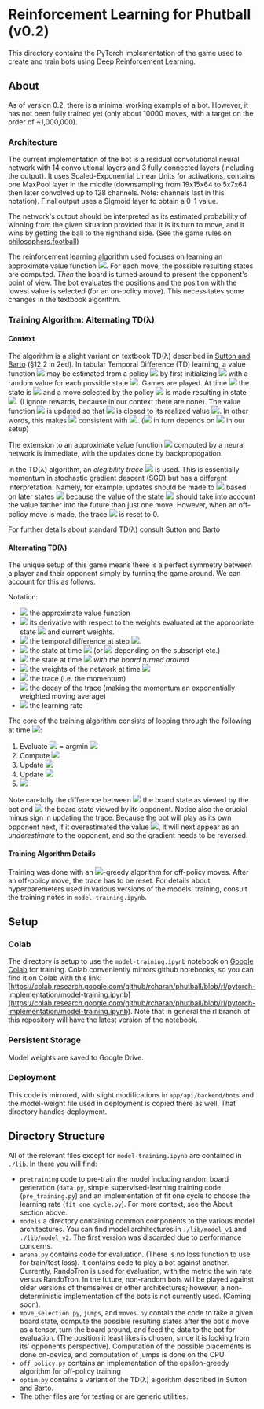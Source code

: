 # Reinforcement Learning for Phutball (v0.2)

This directory contains the PyTorch implementation of the game used to create and train bots using Deep Reinforcement Learning.

## About
As of version 0.2, there is a minimal working example of a bot. However, it has not been fully trained yet (only about 10000 moves, with a target on the order of \~1,000,000).

### Architecture
The current implementation of the bot is a residual convolutional neural network with 14 convolutional layers and 3 fully connected layers (including the output). It uses Scaled-Exponential Linear Units for activations, contains one MaxPool layer in the middle (downsampling from 19x15x64 to 5x7x64 then later convolved up to 128 channels. Note: channels last in this notation). Final output uses a Sigmoid layer to obtain a 0-1 value.

The network's output should be interpreted as its estimated probability of winning from the given situation provided that it is its turn to move, and it wins by getting the ball to the righthand side. (See the game rules on [philosophers.football](http://philosophers.football))

The reinforcement learning algorithm used focuses on learning an approximate value function <img src="https://render.githubusercontent.com/render/math?math=\hat{v}(S)">. For each move, the possible resulting states are computed. *Then* the board is turned around to present the opponent's point of view. The bot evaluates the positions and the position with the lowest value is selected (for an on-policy move). This necessitates some changes in the textbook algorithm.

### Training Algorithm: Alternating TD(λ)

#### Context
The algorithm is a slight variant on textbook TD(λ) described in [Sutton and Barto](http://incompleteideas.net/book/the-book-2nd.html) (§12.2 in 2ed). In tabular Temporal Difference (TD) learning, a value function <img src="https://render.githubusercontent.com/render/math?math=v"> may be estimated from a policy <img src="https://render.githubusercontent.com/render/math?math=\pi"> by first initializing <img src="https://render.githubusercontent.com/render/math?math=v"> with a random value for each possible state <img src="https://render.githubusercontent.com/render/math?math=S">. Games are played. At time <img src="https://render.githubusercontent.com/render/math?math=t"> the state is <img src="https://render.githubusercontent.com/render/math?math=S_t"> and a move selected by the policy <img src="https://render.githubusercontent.com/render/math?math=\pi"> is made resulting in state <img src="https://render.githubusercontent.com/render/math?math=S_{t+1}">. (I ignore rewards, because in our context there are none). The value function <img src="https://render.githubusercontent.com/render/math?math=v"> is updated so that <img src="https://render.githubusercontent.com/render/math?math=v(S_t)"> is closed to its realized value <img src="https://render.githubusercontent.com/render/math?math=v(S_{t+1})">. In other words, this makes <img src="https://render.githubusercontent.com/render/math?math=v"> consistent with <img src="https://render.githubusercontent.com/render/math?math=\pi">. (<img src="https://render.githubusercontent.com/render/math?math=\pi"> in turn depends on <img src="https://render.githubusercontent.com/render/math?math=v"> in our setup)

The extension to an approximate value function <img src="https://render.githubusercontent.com/render/math?math=\hat{v}"> computed by a neural network is immediate, with the updates done by backpropogation.

In the TD(λ) algorithm, an *elegibility trace* <img src="https://render.githubusercontent.com/render/math?math=z_t"> is used. This is essentially momentum in stochastic gradient descent (SGD) but has a different interpretation. Namely, for example, updates should be made to <img src="https://render.githubusercontent.com/render/math?math=\hat{v}(S_t)"> based on later states <img src="https://render.githubusercontent.com/render/math?math=\hat{v}(S_{t_2})"> because the value of the state <img src="https://render.githubusercontent.com/render/math?math=S_t"> should take into account the value farther into the future than just one move. However, when an off-policy move is made, the trace <img src="https://render.githubusercontent.com/render/math?math=z_t"> is reset to 0.

For further details about standard TD(λ) consult Sutton and Barto

#### Alternating TD(λ)
The unique setup of this game means there is a perfect symmetry between a player and their opponent simply by turning the game around. We can account for this as follows.

Notation:
 - <img src="https://render.githubusercontent.com/render/math?math=\hat{v}"> the approximate value function
 - <img src="https://render.githubusercontent.com/render/math?math=\nabla\hat{v}"> its derivative with respect to the weights evaluated at the appropriate state <img src="https://render.githubusercontent.com/render/math?math=S_t"> and current weights.
 - <img src="https://render.githubusercontent.com/render/math?math=\delta_t"> the temporal difference at step <img src="https://render.githubusercontent.com/render/math?math=t">.
 - <img src="https://render.githubusercontent.com/render/math?math=S_t"> the state at time <img src="https://render.githubusercontent.com/render/math?math=t"> (or <img src="https://render.githubusercontent.com/render/math?math=t+1"> depending on the subscript etc.)
 - <img src="https://render.githubusercontent.com/render/math?math=S_t'"> the state at time <img src="https://render.githubusercontent.com/render/math?math=t"> *with the board turned around*
 - <img src="https://render.githubusercontent.com/render/math?math=w_t"> the weights of the network at time <img src="https://render.githubusercontent.com/render/math?math=t">
 - <img src="https://render.githubusercontent.com/render/math?math=z_t"> the trace (i.e. the momentum)
 - <img src="https://render.githubusercontent.com/render/math?math=\lambda"> the decay of the trace (making the momentum an exponentially weighted moving average)
 - <img src="https://render.githubusercontent.com/render/math?math=\alpha"> the learning rate

The core of the training algorithm consists of looping through the following at time <img src="https://render.githubusercontent.com/render/math?math=t">:
1. Evaluate <img src="https://render.githubusercontent.com/render/math?math=S_{t+1}'"> = argmin <img src="https://render.githubusercontent.com/render/math?math=\hat{v}(S_{t+1}', w_t)">
2. Compute <img src="https://render.githubusercontent.com/render/math?math=\delta_t = 0 + (1 - \hat{v}(S_{t+1}', w_t)) - \hat{v}(S_t, w_t)">
3. Update <img src="https://render.githubusercontent.com/render/math?math=w_{t+1} = w_t + \alpha\delta_t z_t">
4. Update <img src="https://render.githubusercontent.com/render/math?math=z_t = -\lambda z_{t-1} + \nabla\hat{v}(S_{t+1}, w_t)">
5. <img src="https://render.githubusercontent.com/render/math?math=S_{t+1} = S_{t+1}'">

Note carefully the difference between <img src="https://render.githubusercontent.com/render/math?math=S"> the board state as viewed by the bot and <img src="https://render.githubusercontent.com/render/math?math=S'"> the board state viewed by its opponent. Notice also the crucial minus sign in updating the trace. Because the bot will play as its own opponent next, if it overestimated the value <img src="https://render.githubusercontent.com/render/math?math=v(S_t)">, it will next appear as an *underestimate* to the opponent, and so the gradient needs to be reversed.

#### Training Algorithm Details
Training was done with an <img src="https://render.githubusercontent.com/render/math?math=\epsilon">-greedy algorithm for off-policy moves. After an off-policy move, the trace has to be reset. For details about hyperparemeters used in various versions of the models' training, consult the training notes in `model-training.ipynb`.

## Setup

### Colab
The directory is setup to use the `model-training.ipynb` notebook on [Google Colab](colab.research.google.com) for training. Colab conveniently mirrors github notebooks, so you can find it on Colab with this link: [https://colab.research.google.com/github/rcharan/phutball/blob/rl/pytorch-implementation/model-training.ipynb](https://colab.research.google.com/github/rcharan/phutball/blob/rl/pytorch-implementation/model-training.ipynb). Note that in general the rl branch of this repository will have the latest version of the notebook.

### Persistent Storage
Model weights are saved to Google Drive.

### Deployment
This code is mirrored, with slight modifications in `app/api/backend/bots` and the model-weight file used in deployment is copied there as well. That directory handles deployment.

## Directory Structure
All of the relevant files except for `model-training.ipynb` are contained in `./lib`. In there you will find:
 - `pretraining` code to pre-train the model including random board generation (`data.py`, simple supervised-learning training code (`pre_training.py`) and an implementation of fit one cycle to choose the learning rate (`fit_one_cycle.py`). For more context, see the About section above.
 - `models` a directory containing common components to the various model architectures. You can find model architectures in `./lib/model_v1` and `./lib/model_v2`. The first version was discarded due to performance concerns.
 - `arena.py` contains code for evaluation. (There is no loss function to use for train/test loss).
 It contains code to play a bot against another. Currently, RandoTron is used for evaluation, with the metric the win rate versus RandoTron. In the future, non-random bots will be played against older versions of themselves or other architectures; however, a non-deterministic implementation of the bots is not currently used. (Coming soon).
 - `move_selection.py`, `jumps`, and `moves.py` contain the code to take a given board state, compute the possible resulting states after the bot's move as a tensor, turn the board around, and feed the data to the bot for evaluation. (The position it least likes is chosen, since it is looking from its' opponents perspective). Computation of the possible placements is done on-device, and computation of jumps is done on the CPU
 - `off_policy.py` contains an implementation of the epsilon-greedy algorithm for off-policy training
 - `optim.py` contains a variant of the TD(λ) algorithm described in Sutton and Barto.
 - The other files are for testing or are generic utilities.